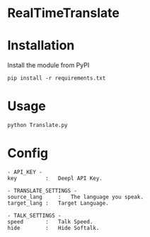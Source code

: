 # RealTimeTranslate

Installation
========
Install the module from PyPI
```
pip install -r requirements.txt
```

Usage
========
```
python Translate.py
```

Config
========
```
- API_KEY -
key 		: 	Deepl API Key.

- TRANSLATE_SETTINGS -
source_lang 	: 	The language you speak.
target_lang	:	Target Language.

- TALK_SETTINGS -
speed		:	Talk Speed.
hide		:	Hide Softalk.
```
